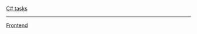 [ C# tasks](https://github.com/kraken97/PrimiteMenyaNaRabotu/blob/master/Program.cs)
___
[Frontend ](https://github.com/kraken97/AzureSite/tree/gh-pages/builds)
